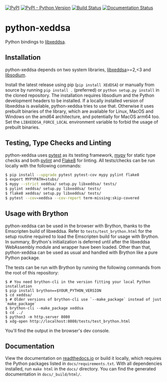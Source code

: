 [![PyPI](https://img.shields.io/pypi/v/XEdDSA.svg)](https://pypi.org/project/XEdDSA/)
[![PyPI - Python Version](https://img.shields.io/pypi/pyversions/XEdDSA.svg)](https://pypi.org/project/XEdDSA/)
[![Build Status](https://github.com/Syndace/python-xeddsa/actions/workflows/test-on-push.yml/badge.svg)](https://github.com/Syndace/python-xeddsa/actions/workflows/test-on-push.yml)
[![Documentation Status](https://readthedocs.org/projects/python-xeddsa/badge/?version=latest)](https://python-xeddsa.readthedocs.io/)

# python-xeddsa #

Python bindings to [libxeddsa](https://github.com/Syndace/libxeddsa).

## Installation ##

python-xeddsa depends on two system libraries, [libxeddsa](https://github.com/Syndace/libxeddsa)>=2,<3 and [libsodium](https://download.libsodium.org/doc/).

Install the latest release using pip (`pip install XEdDSA`) or manually from source by running `pip install .` (preferred) or `python setup.py install` in the cloned repository. The installation requires libsodium and the Python development headers to be installed. If a locally installed version of libxeddsa is available, python-xeddsa tries to use that. Otherwise it uses prebuilt binaries of the library, which are available for Linux, MacOS and Windows on the amd64 architecture, and potentially for MacOS arm64 too. Set the `LIBXEDDSA_FORCE_LOCAL` environment variable to forbid the usage of prebuilt binaries.

## Testing, Type Checks and Linting ##

python-xeddsa uses [pytest](https://docs.pytest.org/en/latest/) as its testing framework, [mypy](http://mypy-lang.org/) for static type checks and both [pylint](https://pylint.pycqa.org/en/latest/) and [Flake8](https://flake8.pycqa.org/en/latest/) for linting. All tests/checks can be run locally with the following commands:

```sh
$ pip install --upgrade pytest pytest-cov mypy pylint flake8
$ export MYPYPATH=stubs/
$ mypy --strict xeddsa/ setup.py libxeddsa/ tests/
$ pylint xeddsa/ setup.py libxeddsa/ tests/
$ flake8 xeddsa/ setup.py libxeddsa/ tests/
$ pytest --cov=xeddsa --cov-report term-missing:skip-covered
```

## Usage with Brython ##

python-xeddsa can be used in the browser with Brython, thanks to the Emscripten build of libxeddsa. Refer to `tests/test_brython.html` for the setup routine required to load the Emscripten build for usage with Brython. In summary, Brython's initialization is deferred until after the libxeddsa WebAssembly module and wrapper have been loaded. Other than that, python-xeddsa can be used as usual and handled with Brython like a pure Python package.

The tests can be run with Brython by running the following commands from the root of this repository:

```
$ # You need brython-cli in the version fitting your local Python installation
$ pip install brython==$YOUR_PYTHON_VERSION
$ cd xeddsa/
$ # Older versions of brython-cli use `--make_package` instead of just `make_package`
$ brython-cli --make_package xeddsa
$ cd ../
$ python3 -m http.server 8080
$ xdg-open http://localhost:8080/tests/test_brython.html
```

You'll find the output in the browser's dev console.

## Documentation ##

View the documentation on [readthedocs.io](https://python-xeddsa.readthedocs.io/) or build it locally, which requires the Python packages listed in `docs/requirements.txt`. With all dependencies installed, run `make html` in the `docs/` directory. You can find the generated documentation in `docs/_build/html/`.
